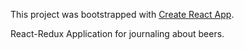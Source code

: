 This project was bootstrapped with [Create React App](https://github.com/facebookincubator/create-react-app).

React-Redux Application for journaling about beers. 


